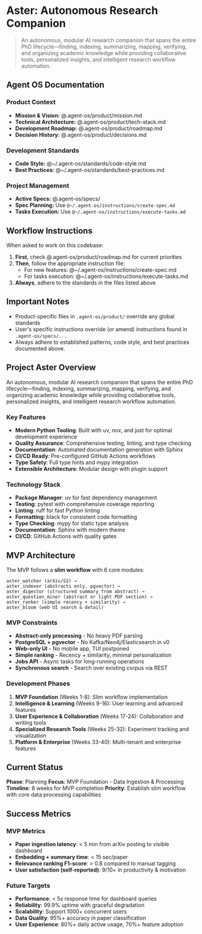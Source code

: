 # Aster: Autonomous Research Companion

> An autonomous, modular AI research companion that spans the entire PhD lifecycle—finding, indexing, summarizing, mapping, verifying, and organizing academic knowledge while providing collaborative tools, personalized insights, and intelligent research workflow automation.

## Agent OS Documentation

### Product Context
- **Mission & Vision:** @.agent-os/product/mission.md
- **Technical Architecture:** @.agent-os/product/tech-stack.md
- **Development Roadmap:** @.agent-os/product/roadmap.md
- **Decision History:** @.agent-os/product/decisions.md

### Development Standards
- **Code Style:** @~/.agent-os/standards/code-style.md
- **Best Practices:** @~/.agent-os/standards/best-practices.md

### Project Management
- **Active Specs:** @.agent-os/specs/
- **Spec Planning:** Use `@~/.agent-os/instructions/create-spec.md`
- **Tasks Execution:** Use `@~/.agent-os/instructions/execute-tasks.md`

## Workflow Instructions

When asked to work on this codebase:

1. **First**, check @.agent-os/product/roadmap.md for current priorities
2. **Then**, follow the appropriate instruction file:
   - For new features: @~/.agent-os/instructions/create-spec.md
   - For tasks execution: @~/.agent-os/instructions/execute-tasks.md
3. **Always**, adhere to the standards in the files listed above

## Important Notes

- Product-specific files in `.agent-os/product/` override any global standards
- User's specific instructions override (or amend) instructions found in `.agent-os/specs/...`
- Always adhere to established patterns, code style, and best practices documented above.

## Project Aster Overview

An autonomous, modular AI research companion that spans the entire PhD lifecycle—finding, indexing, summarizing, mapping, verifying, and organizing academic knowledge while providing collaborative tools, personalized insights, and intelligent research workflow automation.

### Key Features
- **Modern Python Tooling**: Built with uv, nox, and just for optimal development experience
- **Quality Assurance**: Comprehensive testing, linting, and type checking
- **Documentation**: Automated documentation generation with Sphinx
- **CI/CD Ready**: Pre-configured GitHub Actions workflows
- **Type Safety**: Full type hints and mypy integration
- **Extensible Architecture**: Modular design with plugin support

### Technology Stack
- **Package Manager**: uv for fast dependency management
- **Testing**: pytest with comprehensive coverage reporting
- **Linting**: ruff for fast Python linting
- **Formatting**: black for consistent code formatting
- **Type Checking**: mypy for static type analysis
- **Documentation**: Sphinx with modern theme
- **CI/CD**: GitHub Actions with quality gates

## MVP Architecture

The MVP follows a **slim workflow** with 6 core modules:

```
aster_watcher (arXiv/S2) →
aster_indexer (abstracts only, pgvector) →
aster_digestor (structured summary from abstract) →
aster_question_miner (abstract or light PDF section) →
aster_ranker (simple recency + similarity) →
aster_bloom (web UI search & detail)
```

### MVP Constraints
- **Abstract-only processing** - No heavy PDF parsing
- **PostgreSQL + pgvector** - No Kafka/Neo4j/Elasticsearch in v0
- **Web-only UI** - No mobile app, TUI postponed
- **Simple ranking** - Recency + similarity, minimal personalization
- **Jobs API** - Async tasks for long-running operations
- **Synchronous search** - Search over existing corpus via REST

### Development Phases
1. **MVP Foundation** (Weeks 1-8): Slim workflow implementation
2. **Intelligence & Learning** (Weeks 9-16): User learning and advanced features
3. **User Experience & Collaboration** (Weeks 17-24): Collaboration and writing tools
4. **Specialized Research Tools** (Weeks 25-32): Experiment tracking and visualization
5. **Platform & Enterprise** (Weeks 33-40): Multi-tenant and enterprise features

## Current Status

**Phase**: Planning
**Focus**: MVP Foundation - Data Ingestion & Processing
**Timeline**: 8 weeks for MVP completion
**Priority**: Establish slim workflow with core data processing capabilities

## Success Metrics

### MVP Metrics
- **Paper ingestion latency**: < 5 min from arXiv posting to visible dashboard
- **Embedding + summary time**: < 15 sec/paper
- **Relevance ranking F1-score**: > 0.8 compared to manual tagging
- **User satisfaction (self-reported)**: 9/10+ in productivity & motivation

### Future Targets
- **Performance**: < 5s response time for dashboard queries
- **Reliability**: 99.9% uptime with graceful degradation
- **Scalability**: Support 1000+ concurrent users
- **Data Quality**: 95%+ accuracy in paper classification
- **User Experience**: 80%+ daily active usage, 70%+ feature adoption
